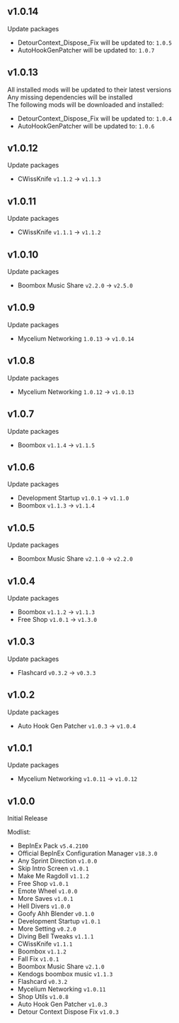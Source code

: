 ## v1.0.14

Update packages

- DetourContext_Dispose_Fix will be updated to: `1.0.5`
- AutoHookGenPatcher will be updated to: `1.0.7`


## v1.0.13

All installed mods will be updated to their latest versions  
Any missing dependencies will be installed  
The following mods will be downloaded and installed:


- DetourContext_Dispose_Fix will be updated to: `1.0.4`
- AutoHookGenPatcher will be updated to: `1.0.6`


## v1.0.12

Update packages

- CWissKnife `v1.1.2` -> `v1.1.3`


## v1.0.11

Update packages

- CWissKnife `v1.1.1` -> `v1.1.2`


## v1.0.10

Update packages

- Boombox Music Share `v2.2.0` -> `v2.5.0`


## v1.0.9

Update packages

- Mycelium Networking `1.0.13` -> `v1.0.14`


## v1.0.8

Update packages

- Mycelium Networking `1.0.12` -> `v1.0.13`


## v1.0.7

Update packages

- Boombox `v1.1.4` -> `v1.1.5`


## v1.0.6

Update packages

- Development Startup `v1.0.1` -> `v1.1.0`
- Boombox `v1.1.3` -> `v1.1.4`


## v1.0.5

Update packages

- Boombox Music Share `v2.1.0` -> `v2.2.0`


## v1.0.4

Update packages

- Boombox `v1.1.2` -> `v1.1.3`
- Free Shop `v1.0.1` -> `v1.3.0`


## v1.0.3

Update packages

- Flashcard `v0.3.2` -> `v0.3.3`


## v1.0.2

Update packages

- Auto Hook Gen Patcher `v1.0.3` -> `v1.0.4`


## v1.0.1

Update packages

- Mycelium Networking `v1.0.11` -> `v1.0.12`


## v1.0.0

Initial Release

Modlist:
- BepInEx Pack `v5.4.2100`
- Official BepInEx Configuration Manager `v18.3.0`
- Any Sprint Direction `v1.0.0`
- Skip Intro Screen `v1.0.1`
- Make Me Ragdoll `v1.1.2`
- Free Shop `v1.0.1`
- Emote Wheel `v1.0.0`
- More Saves `v1.0.1`
- Hell Divers `v1.0.0`
- Goofy Ahh Blender `v0.1.0`
- Development Startup `v1.0.1`
- More Setting `v0.2.0`
- Diving Bell Tweaks `v1.1.1`
- CWissKnife `v1.1.1`
- Boombox `v1.1.2`
- Fall Fix `v1.0.1`
- Boombox Music Share `v2.1.0`
- Kendogs boombox music `v1.1.3`
- Flashcard `v0.3.2`
- Mycelium Networking `v1.0.11`
- Shop Utils `v1.0.8`
- Auto Hook Gen Patcher `v1.0.3`
- Detour Context Dispose Fix `v1.0.3`